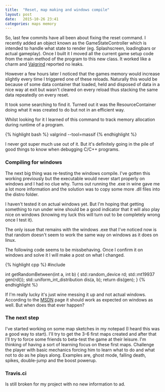 ```yaml
---
title:  "Reset, map making and windows compile"
layout: post
date:   2015-10-26 23:41
categories: maps memory
---
```

So, last few commits have all been about fixing the reset command. I
recently added an object known as the GameStateController which is
intended to handle what state to render (eg. Splashscreen, loadingbars
or actual gameplay). Once I built it I moved all the current game setup
code from the main method of the program to this new class. It worked
like a charm and [Valgrind][valgrind] reported no leaks.

However a few hours later I noticed that the games memory would increase
slightly every time I triggered one of these reloads. Naturally this
would be because of some data container that loaded, held and disposed
of data in a nice way at exit but wasn't cleared on every reload thus
stacking the same data repeatedly on every reset.

It took some searching to find it. Turned out it was the ResourceContainer
doing what it was created to do but not in an efficient way.

Whilst looking for it I learned of this command to track memory allocation
during runtime of a program.

{% highlight bash %}
valgrind --tool=massif <executable>
{% endhighlight %}

I never got super much use out of it. But it's definitely going in the
pile of good things to know when debugging C/C++ programs.

### Compiling for windows
The next big thing was re-testing the windows compile. I've gotten this
working previously but the executable would never start properly on
windows and I had no clue why. Turns out running the .exe in wine gave
me a lot more information and the solution was to copy some more .dll
files into the distro folder.

I haven't tested it on actual windows yet. But I'm hoping that getting
something to run under wine should be a good indicator that it will also
play nice on windows (knowing my luck this will turn out to be completely
wrong once I test it).

The only issue that remains with the windows .exe that I've noticed now
is that random doesn't seem to work the same way on windows as it does
on linux.

The following code seems to be missbehaving. Once I confirm it on windows
and solve it I will make a post on what I changed.

{% highlight cpp %}
#include <random>

int getRandomBetween(int a, int b)
{
	std::random_device rd;
	std::mt19937 gen(rd());
	std::uniform_int_distribution<int> dis(a, b);
	return dis(gen);
}
{% endhighlight %}

If I'm really lucky it's just wine messing it up and not actual
windows. According to the [MSDN][msdn random] page it should work as
expected on windows as well. But when does that ever happen?

### The next step
I've started working on some map sketches in my notepad (I heard this
was a good way to start).  I'll try to get the 3-6 first maps created
and after that I'll try to force some friends to beta-test the game
at their leisure.  I'm thinking of having a sort of learning focus on
these first maps. Challenge the player with basic mechanics forcing him
to learn what to do and what not to do as he plays along. Examples are,
ghost mode, falling death, spikes, double-jump and the boost powerup.

### Travis.ci
Is still broken for my project with no new information to ad.

[valgrind]:		http://valgrind.org/
[msdn random]:	https://msdn.microsoft.com/en-us/library/bb982398.aspx#code
